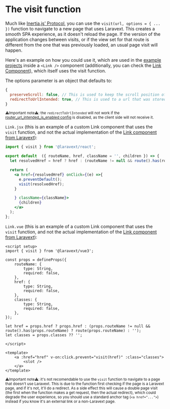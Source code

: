 # The visit function

Much like [Inertia.js' Protocol](https://inertiajs.com/the-protocol), you can use the `visit(url, options = { ... })` function to navigate to a new page that uses Laravext. This creates a smooth SPA experience, as it doesn't reload the page. If the version of the application changes between visits, or if the view set for that route is different from the one that was previously loaded, an usual page visit will happen.

Here's an example on how you could use it, which are used in the [example projects](/docs/before-you-start#the-example-projects) inside a `<Link />` component (additionally, you can check the [Link Component](/docs/tools/link-component)), which itself uses the visit function.

The options parameter is an object that defaults to:

```javascript
{
  preserveScroll: false, // This is used to keep the scroll position of the page when navigating back to it
  redirectToUrlIntended: true, // This is used to a url that was stored in the session when being redirected by a middleware, such as the auth middleware
}
```

<sub>⚠️Important note⚠️: the `redirectToUrlIntended` will not work if the [router_url_intended_is_enabled config](/docs/configuration#router-url-intended-is-enabled-router_url_intended_is_enabled-) is disabled, as the client side will not receive it.</sub>

<Tabs>

<TabItem value="React" label="React">

`Link.jsx` (this is an example of a custom Link component that uses the `visit` function, and not the actual implementation of the [Link component from Laravext](/docs/tools/link-component)):

```jsx
import { visit } from '@laravext/react';

export default  ({ routeName, href, className = '', children }) => {
  let resolvedHref = href ? href : (routeName != null && route().has(routeName) ? route(routeName) : '');

  return (
    <a href={resolvedHref} onClick={(e) =>{
      e.preventDefault();
      visit(resolvedHref);
    }

    } className={className}>
      {children}
    </a>
  );
};

```

  </TabItem>
  <TabItem value="Vue" label="Vue">

`Link.vue` (this is an example of a custom Link component that uses the `visit` function, and not the actual implementation of the [Link component from Laravext](/docs/tools/link-component)):

```vue
<script setup>
import { visit } from '@laravext/vue3';

const props = defineProps({
    routeName: {
        type: String,
        required: false,
    },
    href: {
        type: String,
        required: false,
    },
    classes: {
        type: String,
        required: false,
    },
});

let href = props.href ? props.href : (props.routeName != null && route().has(props.routeName) ? route(props.routeName) : '');
let classes = props.classes ?? '';

</script>

<template>
    <a :href="href" v-on:click.prevent="visit(href)" :class="classes">
        <slot />
    </a>
</template>

```

  </TabItem>
</Tabs>

<sub>⚠️Important note⚠️: it's not recomendable to use the `visit` function to navigate to a page that doesn't use Laravext. This is due to the function first checking if the page is a Laravext page, and if it's not, it'll do a redirect. As a side effect this will cause a double page visit (the first when the function makes a get request, then the actual redirect), which could degrade the user experience, so you should use a standard anchor tag (`<a href="...">`) instead if you know it's an external link or a non-Laravext page.</sub>